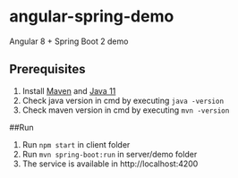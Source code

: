 # angular-spring-demo

Angular 8 + Spring Boot 2 demo

## Prerequisites

1. Install [Maven](https://maven.apache.org/) and [Java 11](https://openjdk.java.net/projects/jdk/11/)
2. Check java version in cmd by executing `java -version`
3. Check maven version in cmd by executing `mvn -version`

##Run

1. Run `npm start` in client folder
2. Run `mvn spring-boot:run` in server/demo folder
3. The service is available in http://localhost:4200
